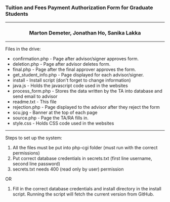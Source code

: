 ### Tuition and Fees Payment Authorization Form for Graduate Students

---

### <div style="text-align:center">Marton Demeter, Jonathan Ho, Sanika Lakka</div>

---

Files in the drive:
- confirmation.php - Page after advisor/signer approves form. 
- deletion.php - Page after advisor deletes form.
- final.php - Page after the final approver approves the form.
- get_student_info.php - Page displayed for each advisor/signer.
- install - Install script (don't forget to change information)
- java.js - Holds the javascript code used in the websites 
- process_form.php - Stores the data written by the TA into database and send email to advisor
- readme.txt - This file
- rejection.php - Page displayed to the advisor after they reject the form
- scu.jpg - Banner at the top of each page
- source.php - Page the TA/RA fills in. 
- style.css - Holds CSS code used in the websites

---

Steps to set up the system:

1. All the files must be put into php-cgi folder (must run with the correct permissions)
2. Put correct database credentials in secrets.txt (first line username, second line password)
3. secrets.txt needs 400 (read only by user) permission

OR

1. Fill in the correct database credentials and install directory in the install script. Running the script will fetch the current version from GitHub.  
